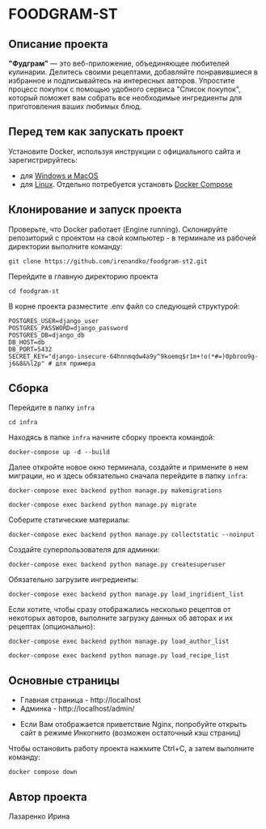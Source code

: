 # FOODGRAM-ST
## Описание проекта
**"Фудграм"** — это веб-приложение, объединяющее любителей кулинарии. Делитесь своими рецептами, добавляйте понравившиеся в избранное и подписывайтесь на интересных авторов. Упростите процесс покупок с помощью удобного сервиса "Список покупок", который поможет вам собрать все необходимые ингредиенты для приготовления ваших любимых блюд.

## Перед тем как запускать проект
Установите Docker, используя инструкции с официального сайта и зарегистрируйтесь:
* для [Windows и MacOS](https://www.docker.com/products/docker-desktop/)
* для [Linux](https://docs.docker.com/engine/install/ubuntu/). Отдельно потребуется установть [Docker Compose](https://docs.docker.com/compose/install/)

## Клонирование и запуск проекта
Проверьте, что Docker работает (Engine running).
Склонируйте репозиторий с проектом на свой компьютер - в терминале из рабочей директории выполните команду:
```
git clone https://github.com/irenandko/foodgram-st2.git
```
Перейдите в главную директорию проекта
```
cd foodgram-st
```
В корне проекта разместите .env файл со следующей структурой:

```
POSTGRES_USER=django_user
POSTGRES_PASSWORD=django_password
POSTGRES_DB=django_db
DB_HOST=db
DB_PORT=5432
SECRET_KEY="django-insecure-64hnnmqdw4a9y^9koemq$r1m+!o(*#=)0pbroo9g-j6&8&%l2p" # для примера
```

## Сборка 
Перейдите в папку ```infra```
```
cd infra
```
Находясь в папке ```infra``` начните сборку проекта командой:
```
docker-compose up -d --build
```

Далее откройте новое окно терминала, создайте и примените в нем миграции, но и здесь обязательно сначала перейдите в папку ```infra```:
```
docker-compose exec backend python manage.py makemigrations
```
```
docker-compose exec backend python manage.py migrate
```

Соберите статические материалы:
```
docker-compose exec backend python manage.py collectstatic --noinput
```

Создайте суперпользователя для админки:
```
docker-compose exec backend python manage.py createsuperuser
```

Обязательно загрузите ингредиенты:
```
docker-compose exec backend python manage.py load_ingridient_list
```
Если хотите, чтобы сразу отображались несколько рецептов от некоторых авторов, выполните загрузку данных об авторах и их рецептах (опционально):
```
docker-compose exec backend python manage.py load_author_list
```
```
docker-compose exec backend python manage.py load_recipe_list
```

## Основные страницы
- Главная страница - http://localhost
- Админка - http://localhost/admin/

* Если Вам отображается приветствие Nginx, попробуйте открыть сайт в режиме Инкогнито (возможен остаточный кэш страниц)

Чтобы остановить работу проекта нажмите Ctrl+C, а затем выполните команду:
```
docker compose down
```

## Автор проекта
Лазаренко Ирина
